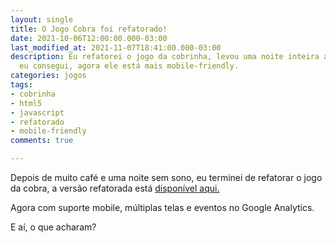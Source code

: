 ```yaml
---
layout: single
title: O Jogo Cobra foi refatorado!
date: 2021-10-06T12:00:00.000-03:00
last_modified_at: 2021-11-07T18:41:00.000-03:00
description: Eu refatorei o jogo da cobrinha, levou uma noite inteira acordado mas
  eu consegui, agora ele está mais mobile-friendly.
categories: jogos
tags:
- cobrinha
- html5
- javascript
- refatorado
- mobile-friendly
comments: true

---
```

Depois de muito café e uma noite sem sono, eu terminei de refatorar o jogo da cobra, a versão refatorada está [disponível aqui.](https://rafael-dev-21.netlify.app/jogos/snake-refactor)

Agora com suporte mobile, múltiplas telas e eventos no Google Analytics.

E aí, o que acharam?